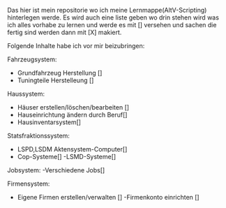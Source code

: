 Das hier ist mein repositorie wo ich meine Lernmappe(AltV-Scripting) hinterlegen werde.
Es wird auch eine liste geben wo drin stehen wird was ich alles vorhabe zu lernen und werde es mit [] versehen und sachen die fertig
sind werden dann mit [X] makiert.




Folgende Inhalte habe ich vor mir beizubringen:



Fahrzeugsystem:
  - Grundfahrzeug Herstellung []
  - Tuningteile Herstelleung []
  
 Haussystem:
  - Häuser erstellen/löschen/bearbeiten []
  - Hauseinrichtung ändern durch Beruf[]
  - Hausinventarsystem[]
  
 Statsfraktionssystem:
  - LSPD,LSDM Aktensystem-Computer[]
  - Cop-Systeme[]
  -LSMD-Systeme[]
  
 Jobsystem:
  -Verschiedene Jobs[]

Firmensystem:
  - Eigene Firmen erstellen/verwalten []
  -Firmenkonto einrichten []
